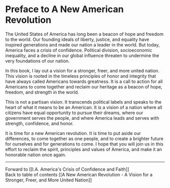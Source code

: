 # Preface to A New American Revolution

The United States of America has long been a beacon of hope and freedom to the world. Our founding ideals of liberty, justice, and equality have inspired generations and made our nation a leader in the world. But today, America faces a crisis of confidence. Political division, socioeconomic inequality, and a decline in our global influence threaten to undermine the very foundations of our nation.

In this book, I lay out a vision for a stronger, freer, and more united nation. This vision is rooted in the timeless principles of honor and integrity that have always called Americans  towards greatness. It is a call to action for all Americans to come together and reclaim our heritage as a beacon of hope, freedom, and strength in the world.

This is not a partisan vision. It transcends political labels and speaks to the heart of what it means to be an American. It is a vision of a nation where all citizens have equal opportunity to pursue their dreams, where our government serves the people, and where America leads and serves with strength, confidence, and honor.

It is time for a new American revolution. It is time to put aside our differences, to come together as one people, and to create a brighter future for ourselves and for generations to come. I hope that you will join us in this effort to reclaim the spirit, principles and values of America, and make it an honorable nation once again. 

___

Forward to [[I.A. America's Crisis of Confidence and Faith]]  
Back to table of contents [[A New American Revolution - A Vision for a Stronger, Freer, and More United Nation]]  
